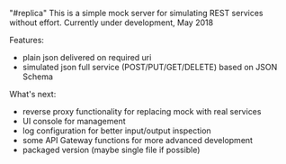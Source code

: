 "#replica" 
This is a simple mock server for simulating REST services without effort.
Currently under development, May 2018

Features:
- plain json delivered on required uri
- simulated json full service (POST/PUT/GET/DELETE) based on JSON Schema

What's next:
- reverse proxy functionality for replacing mock with real services
- UI console for management
- log configuration for better input/output inspection
- some API Gateway functions for more advanced development
- packaged version (maybe single file if possible)